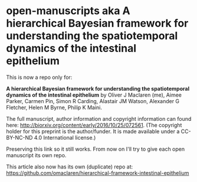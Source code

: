 # open-manuscripts aka A hierarchical Bayesian framework for understanding the spatiotemporal dynamics of the intestinal epithelium

This is now a repo only for: 

**A hierarchical Bayesian framework for understanding the spatiotemporal dynamics of the intestinal epithelium** by Oliver J Maclaren (me), Aimee Parker, Carmen Pin, Simon R Carding, Alastair JM Watson, Alexander G Fletcher, Helen M Byrne, Philip K Maini.

The full manuscript, author information and copyright information can found here: http://biorxiv.org/content/early/2016/10/25/072561. (The copyright holder for this preprint is the author/funder. It is made available under a CC-BY-NC-ND 4.0 International license.)

Preserving this link so it still works. From now on I'll try to give each open manuscript its own repo.

This article also now has its own (duplicate) repo at: https://github.com/omaclaren/hierarchical-framework-intestinal-epithelium
